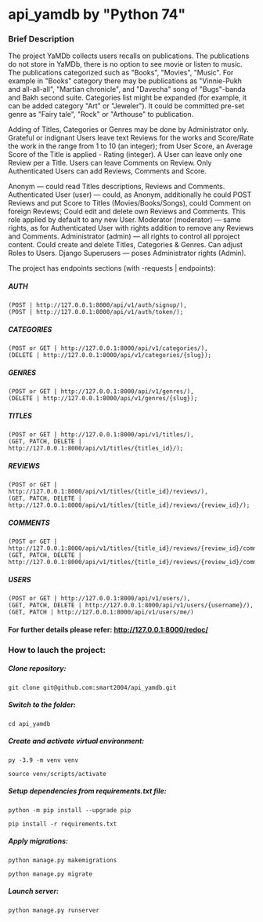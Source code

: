 # api_yamdb by "Python 74"

### Brief Description

The project YaMDb collects users recalls on publications.
The publications do not store in YaMDb, there is no option to see movie or listen to music.
The publications categorized such as "Books", "Movies", "Music". For example in "Books" category there may be publications as "Vinnie-Pukh and all-all-all", "Martian chronicle", and "Davecha" song of "Bugs"-banda and Bakh second suite.
Categories list might be expanded (for example, it can be added category "Art" or "Jeweler").
It could be committed pre-set genre as "Fairy tale", "Rock" or "Arthouse" to publication.

Adding of Titles, Categories or Genres may be done by Administrator only.
Grateful or indignant Users leave text Reviews for the works and Score/Rate the work in the range from 1 to 10 (an integer); from User Score, an Average Score of the Title is applied - Rating (integer). A User can leave only one Review per a Title.
Users can leave Comments on Review.
Only Authenticated Users can add Reviews, Comments and Score.

Anonym — could read Titles descriptions, Reviews and Comments.
Authenticated User (user) — could, as Anonym, additionally he could POST Reviews and put Score to Titles (Movies/Books/Songs), could Comment on foreign Reviews; Could edit and delete own Reviews and Comments. This role applied by default to any new User.
Moderator (moderator) — same rights, as for Authenticated User with rights addition to remove any Reviews and Comments.
Administrator (admin) — all rights to control all pproject content. Could create and delete Titles, Categories & Genres. Can adjust Roles to Users.
Django Superusers — poses Administrator rights (Admin).

The project has endpoints sections (with -requests | endpoints):

##### AUTH
```
(POST | http://127.0.0.1:8000/api/v1/auth/signup/), 
(POST | http://127.0.0.1:8000/api/v1/auth/token/);
```

##### CATEGORIES 
```
(POST or GET | http://127.0.0.1:8000/api/v1/categories/), 
(DELETE | http://127.0.0.1:8000/api/v1/categories/{slug}); 
```

##### GENRES 
```
(POST or GET | http://127.0.0.1:8000/api/v1/genres/), 
(DELETE | http://127.0.0.1:8000/api/v1/genres/{slug});
```

##### TITLES 
```
(POST or GET | http://127.0.0.1:8000/api/v1/titles/), 
(GET, PATCH, DELETE | http://127.0.0.1:8000/api/v1/titles/{titles_id}/);
```

##### REVIEWS 
```
(POST or GET | http://127.0.0.1:8000/api/v1/titles/{title_id}/reviews/), 
(GET, PATCH, DELETE | http://127.0.0.1:8000/api/v1/titles/{title_id}/reviews/{review_id}/);
```

##### COMMENTS 
```
(POST or GET | http://127.0.0.1:8000/api/v1/titles/{title_id}/reviews/{review_id}/comments/),
(GET, PATCH, DELETE | http://127.0.0.1:8000/api/v1/titles/{title_id}/reviews/{review_id}/comments/{comment_id}/);
```

##### USERS 
```
(POST or GET | http://127.0.0.1:8000/api/v1/users/), 
(GET, PATCH, DELETE | http://127.0.0.1:8000/api/v1/users/{username}/),
(GET, PATCH | http://127.0.0.1:8000/api/v1/users/me/)
```

#### For further details please refer: http://127.0.0.1:8000/redoc/


### How to lauch the project:

##### Clone repository:

```
git clone git@github.com:smart2004/api_yamdb.git
```

##### Switch to the folder:

```
cd api_yamdb
```

##### Create and activate virtual environment:

```
py -3.9 -m venv venv
```

```
source venv/scripts/activate
```


##### Setup dependencies from requirements.txt file:

```
python -m pip install --upgrade pip
```

```
pip install -r requirements.txt
```

##### Apply migrations:

```
python manage.py makemigrations
```

```
python manage.py migrate
```

##### Launch server:

```
python manage.py runserver
```
